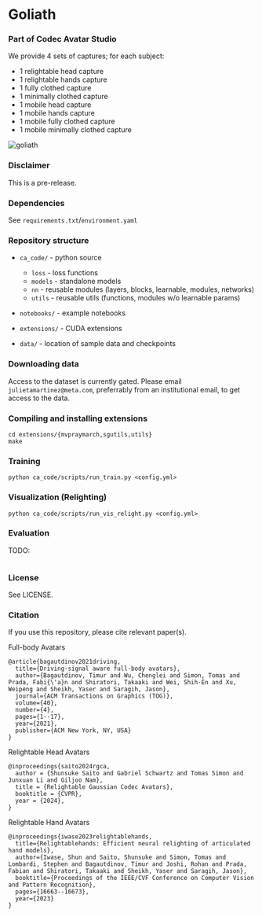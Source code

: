 # Goliath

### Part of Codec Avatar Studio

We provide 4 sets of captures; for each subject:
* 1 relightable head capture
* 1 relightable hands capture
* 1 fully clothed capture
* 1 minimally clothed capture
* 1 mobile head capture
* 1 mobile hands capture
* 1 mobile fully clothed capture
* 1 mobile minimally clothed capture

![goliath](https://github.com/facebookresearch/goliath/assets/3733964/887bf0a0-a92a-40b7-90bc-a0f9872c787b)

### Disclaimer

This is a pre-release.


### Dependencies

See `requirements.txt`/`environment.yaml`

### Repository structure

- `ca_code/` - python source
    * `loss` - loss functions
    * `models` - standalone models
    * `nn` - reusable modules (layers, blocks, learnable, modules, networks)
    * `utils` - reusable utils (functions, modules w/o learnable params)

- `notebooks/` - example notebooks
- `extensions/` - CUDA extensions
- `data/` - location of sample data and checkpoints

### Downloading data

Access to the dataset is currently gated.
Please email `julietamartinez@meta.com`, preferrably from an institutional email, to get access to the data.

### Compiling and installing extensions

```
cd extensions/{mvpraymarch,sgutils,utils}
make
```

### Training

```
python ca_code/scripts/run_train.py <config.yml>
```

### Visualization (Relighting)

```
python ca_code/scripts/run_vis_relight.py <config.yml>
```

### Evaluation

TODO:

```

```



### License

See LICENSE.


### Citation

If you use this repository, please cite relevant paper(s).

Full-body Avatars
```
@article{bagautdinov2021driving,
  title={Driving-signal aware full-body avatars},
  author={Bagautdinov, Timur and Wu, Chenglei and Simon, Tomas and Prada, Fabi{\'a}n and Shiratori, Takaaki and Wei, Shih-En and Xu, Weipeng and Sheikh, Yaser and Saragih, Jason},
  journal={ACM Transactions on Graphics (TOG)},
  volume={40},
  number={4},
  pages={1--17},
  year={2021},
  publisher={ACM New York, NY, USA}
}
```

Relightable Head Avatars
```
@inproceedings{saito2024rgca,
  author = {Shunsuke Saito and Gabriel Schwartz and Tomas Simon and Junxuan Li and Giljoo Nam},
  title = {Relightable Gaussian Codec Avatars},
  booktitle = {CVPR},
  year = {2024},
}
```

Relightable Hand Avatars
```
@inproceedings{iwase2023relightablehands,
  title={Relightablehands: Efficient neural relighting of articulated hand models},
  author={Iwase, Shun and Saito, Shunsuke and Simon, Tomas and Lombardi, Stephen and Bagautdinov, Timur and Joshi, Rohan and Prada, Fabian and Shiratori, Takaaki and Sheikh, Yaser and Saragih, Jason},
  booktitle={Proceedings of the IEEE/CVF Conference on Computer Vision and Pattern Recognition},
  pages={16663--16673},
  year={2023}
}
```
